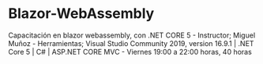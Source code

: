 # Blazor-WebAssembly
Capacitación en blazor webassembly, con .NET CORE 5 - 
Instructor; Miguel Muñoz - 
Herramientas; Visual Studio Community 2019, version 16.9.1 | .NET Core 5 | C# | ASP.NET CORE MVC - 
Viernes 19:00 a 22:00 horas, 40 horas
